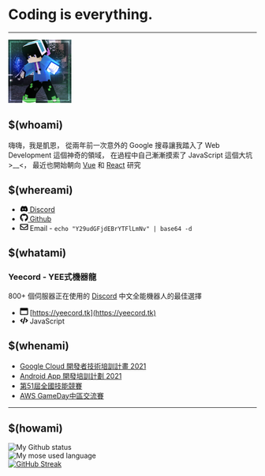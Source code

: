 # Coding is everything.

---

<img src="img/avatar.png" width="128px" alt="凱恩Kane">

## $(whoami)

嗨嗨，我是凱恩，
從兩年前一次意外的 Google 搜尋讓我踏入了 Web Development 這個神奇的領域，
在過程中自己漸漸摸索了 JavaScript 這個大坑 >__<，
最近也開始朝向 [Vue](https://vuejs.org/) 和 [React](https://zh-hant.reactjs.org/) 研究

## $(whereami)

- [<img src="icon/discord.svg" width="16px" alt="Discord"> Discord](https://discord.gg/ct2ufag)
- [<img src="icon/github.svg" width="16px" alt="Github"> Github](https://github.com/Gary50613)
- <img src="icon/envelope.svg" width="16px" alt="Email"> Email - `echo "Y29udGFjdEBrYTFlLmNv" | base64 -d`

## $(whatami)

### Yeecord - YEE式機器龍
800+ 個伺服器正在使用的
[Discord](https://discord.com) 中文全能機器人的最佳選擇

- <img src="icon/window-maximize.svg" alt="website" width="16px"> [https://yeecord.tk](https://yeecord.tk)
- <img src="icon/code.svg" width="16px" alt="code language"> JavaScript

## $(whenami)

- [Google Cloud 開發者技術培訓計畫 2021](https://events.withgoogle.com/cloud-study-jam-2021-twhk/)
- [Android App 開發培訓計劃 2021](https://events.withgoogle.com/android-study-jam-twhk-2021/)
- [第51屆全國技能競賽](https://skillsweek.wdasec.gov.tw/skillsweek/)
- [AWS GameDay中區交流賽](https://www.iecs.fcu.edu.tw/news/AWS%20GameDay中區交流賽/)


***

## $(howami)

![My Github status](https://github-readme-stats.vercel.app/api?username=Gary50613&count_private=true&show_icons=true&theme=radical)<br/>
![My mose used language](https://github-readme-stats.vercel.app/api/top-langs/?username=Gary50613&&theme=radical&layout=compact)<br/>
[![GitHub Streak](http://github-readme-streak-stats.herokuapp.com?user=Gary50613&theme=dark&hide_border=true)](https://git.io/streak-stats)
